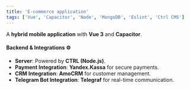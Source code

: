```yaml
---
title: 'E-commerce application'
tags: ['Vue', 'Capacitor', 'Node', 'MongoDB', 'Eslint', 'Ctrl CMS']
---
```


A **hybrid mobile application** with **Vue 3** and **Capacitor**.

#### Backend & Integrations ⚙️
- **Server**: Powered by **CTRL (Node.js)**.
- **Payment Integration**: **Yandex.Kassa** for secure payments.
- **CRM Integration**: **AmoCRM** for customer management.
- **Telegram Bot Integration**: **Telegraf** for real-time communication.
